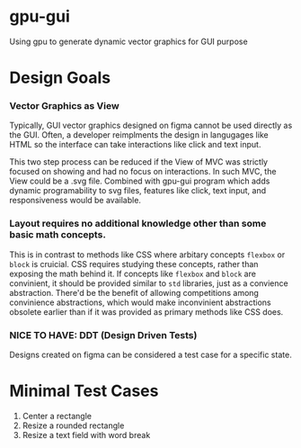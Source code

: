 # gpu-gui

Using gpu to generate dynamic vector graphics for GUI purpose

# Design Goals

### Vector Graphics as View

Typically, GUI vector graphics designed on figma cannot be used directly as the GUI. 
Often, a developer reimplments the design in langugages like HTML so the interface can take interactions like click and text input. 

This two step process can be reduced if the View of MVC was strictly focused on showing and had no focus on interactions.
In such MVC, the View could be a .svg file. 
Combined with gpu-gui program which adds dynamic programability to svg files,
 features like click, text input, and responsiveness would be available.
 
### Layout requires no additional knowledge other than some basic math concepts.

This is in contrast to methods like CSS where arbitary concepts `flexbox` or `block` is cruicial.
CSS requires studying these concepts, rather than exposing the math behind it.
If concepts like `flexbox` and `block` are convinient, it should be provided similar to `std` libraries, just as a convience abstraction.
There'd be the benefit of allowing competitions among convinience abstractions, which would make inconvinient abstractions obsolete earlier than if it was provided as primary methods like CSS does.


### NICE TO HAVE: DDT (Design Driven Tests)

Designs created on figma can be considered a test case for a specific state.


# Minimal Test Cases

1. Center a rectangle 
1. Resize a rounded rectangle
1. Resize a text field with word break

